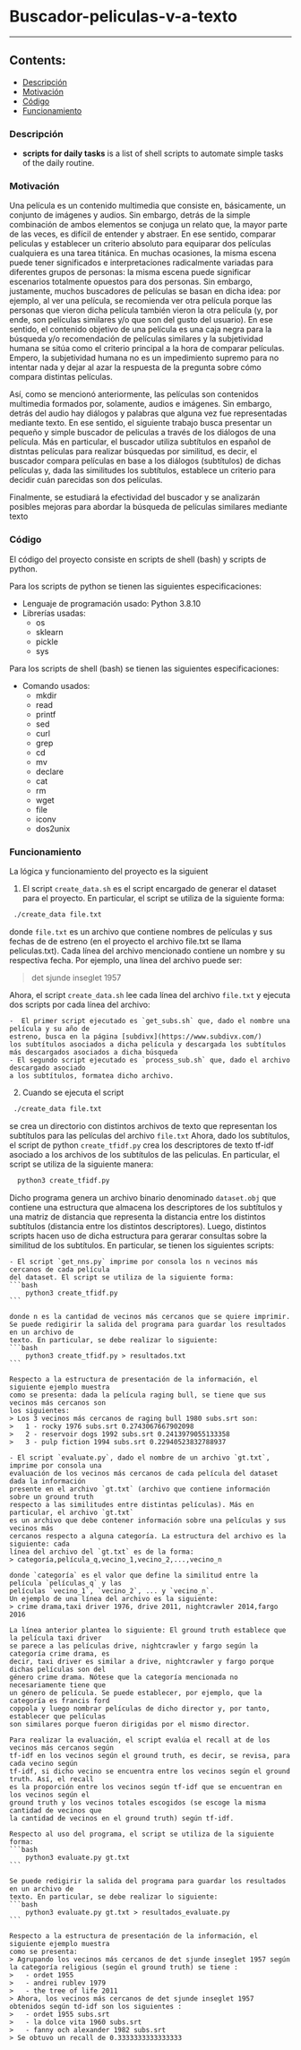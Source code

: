 # Buscador-peliculas-v-a-texto
---
## Contents:
 - [Descripción](#Descripción)
 - [Motivación](#Motivación)
 - [Código](#Código)
 - [Funcionamiento](#Funcionamiento)

### Descripción 
- **scripts for daily tasks** is a list of shell scripts to automate simple tasks of the daily routine.

### Motivación
 Una película es un contenido multimedia que consiste en, básicamente, un conjunto de imágenes
 y audios. Sin embargo, detrás de la simple combinación de ambos elementos se conjuga un relato
 que, la mayor parte de las veces, es difícil de entender y abstraer. 
 En ese sentido, comparar peliculas y establecer un criterio absoluto para equiparar dos películas cualquiera es una tarea titánica.
 En muchas ocasiones, la misma escena puede tener significados e interpretaciones radicalmente 
 variadas para diferentes grupos de personas: la misma escena puede significar escenarios totalmente
 opuestos para dos personas. Sin embargo, justamente, muchos buscadores de películas se basan en
 dicha idea: por ejemplo, al ver una película, se recomienda ver otra película porque las personas
 que vieron dicha película también vieron la otra película (y, por ende, son películas similares y/o
 que son del gusto del usuario). En ese sentido, el contenido objetivo de una película es una caja
 negra para la búsqueda y/o recomendación de películas similares y la subjetividad humana se sitúa
 como el criterio principal a la hora de comparar películas. Empero, la subjetividad humana no es
 un impedimiento supremo para no intentar nada y dejar al azar la respuesta de la pregunta sobre
 cómo compara distintas películas.

 Así, como se mencionó anteriormente, las películas son contenidos multimedia formados por,
 solamente, audios e imágenes. Sin embargo, detrás del audio hay diálogos y palabras que alguna vez
 fue representadas mediante texto. En ese sentido, el siguiente trabajo busca presentar un pequeño y
 simple buscador de peliculas a través de los diálogos de una película. Más en particular, el buscador
 utiliza subtítulos en español de distntas películas para realizar búsquedas por similitud, es decir,
 el buscador compara películas en base a los diálogos (subtítulos) de dichas películas y, dada las
 similitudes los subtítulos, establece un criterio para decidir cuán parecidas son dos películas.

 Finalmente, se estudiará la efectividad del buscador y se analizarán posibles 
 mejoras para abordar la búsqueda de películas similares mediante texto

### Código 
 El código del proyecto consiste en scripts de shell (bash) y scripts de python.

 Para los scripts de python se tienen las siguientes especificaciones:
 - Lenguaje de programación usado: Python 3.8.10
 - Librerías usadas: 
    - os
    - sklearn
    - pickle
    - sys

 Para los scripts de shell (bash) se tienen las siguientes especificaciones:
 - Comando usados:
    - mkdir 
    - read
    - printf
    - sed
    - curl
    - grep 
    - cd
    - mv 
    - declare 
    - cat 
    - rm
    - wget
    - file
    - iconv 
    - dos2unix

### Funcionamiento 
 La lógica y funcionamiento del proyecto es la siguient                  
  1. El script `create_data.sh` es el script encargado de generar el dataset para el proyecto. En
  particular, el script se utiliza de la siguiente forma:
  ```bash
   ./create_data file.txt
  ```

  donde `file.txt` es un archivo que contiene nombres de películas y sus fechas de de estreno (en el
  proyecto el archivo file.txt se llama peliculas.txt). Cada línea del archivo mencionado contiene
  un nombre y su respectiva fecha. Por ejemplo, una línea del archivo puede ser:
  > det sjunde inseglet 1957

  Ahora, el script `create_data.sh` lee cada línea del archivo `file.txt` y ejecuta dos scripts por
  cada línea del archivo:

    -  El primer script ejecutado es `get_subs.sh` que, dado el nombre una película y su año de
    estreno, busca en la página [subdivx](https://www.subdivx.com/) 
    los subtítulos asociados a dicha película y descargada los subtítulos 
    más descargados asociados a dicha búsqueda
    - El segundo script ejecutado es `process_sub.sh` que, dado el archivo descargado asociado
    a los subtítulos, formatea dicho archivo.

 2. Cuando se ejecuta el script
  ```bash
   ./create_data file.txt
  ```

  se crea un directorio con distintos archivos de texto que representan los subtítulos para las
  películas del archivo `file.txt`
  Ahora, dado los subtítulos, el script de python `create_tfidf.py` crea los descriptores de texto
  tf-idf asociado a los archivos de los subtítulos de las peliculas. En particular, el script se utiliza
  de la siguiente manera:
  ```bash
    python3 create_tfidf.py
  ```

  Dicho programa genera un archivo binario denominado `dataset.obj` que contiene 
  una estructura que almacena los descriptores de los subtítulos y una matriz de distancia que representa
  la distancia entre los distintos subtítulos (distancia entre los distintos descriptores).
  Luego, distintos scripts hacen uso de dicha estructura para gerarar consultas sobre la similitud
  de los subtítulos. En particular, se tienen los siguientes scripts:

    - El script `get_nns.py` imprime por consola los n vecinos más cercanos de cada película
    del dataset. El script se utiliza de la siguiente forma:
    ```bash
        python3 create_tfidf.py
    ```

    donde n es la cantidad de vecinos más cercanos que se quiere imprimir.
    Se puede redigirir la salida del programa para guardar los resultados en un archivo de
    texto. En particular, se debe realizar lo siguiente:
    ```bash
        python3 create_tfidf.py > resultados.txt
    ```

    Respecto a la estructura de presentación de la información, el siguiente ejemplo muestra
    como se presenta: dada la película raging bull, se tiene que sus vecinos más cercanos son
    los siguientes:
    > Los 3 vecinos más cercanos de raging bull 1980 subs.srt son:
    >   1 - rocky 1976 subs.srt 0.2743067667902098
    >   2 - reservoir dogs 1992 subs.srt 0.2413979055133358
    >   3 - pulp fiction 1994 subs.srt 0.22940523832788937

    - El script `evaluate.py`, dado el nombre de un archivo `gt.txt`, imprime por consola una
    evaluación de los vecinos más cercanos de cada película del dataset dada la información
    presente en el archivo `gt.txt` (archivo que contiene información sobre un ground truth
    respecto a las similitudes entre distintas películas). Más en particular, el archivo `gt.txt`
    es un archivo que debe contener información sobre una películas y sus vecinos más
    cercanos respecto a alguna categoría. La estructura del archivo es la siguiente: cada
    línea del archivo del `gt.txt` es de la forma:
    > categoría,película_q,vecino_1,vecino_2,...,vecino_n

    donde `categoría` es el valor que define la similitud entre la película `películas_q` y las
    películas `vecino_1`, `vecino_2`, ... y `vecino_n`.
    Un ejemplo de una línea del archivo es la siguiente:
    > crime drama,taxi driver 1976, drive 2011, nightcrawler 2014,fargo 2016

    La línea anterior plantea lo siguiente: El ground truth establece que la película taxi driver
    se parece a las películas drive, nightcrawler y fargo según la categoría crime drama, es
    decir, taxi driver es similar a drive, nightcrawler y fargo porque dichas películas son del
    género crime drama. Nótese que la categoría mencionada no necesariamente tiene que
    un género de película. Se puede establecer, por ejemplo, que la categoría es francis ford
    coppola y luego nombrar películas de dicho director y, por tanto, establecer que películas
    son similares porque fueron dirigidas por el mismo director.

    Para realizar la evaluación, el script evalúa el recall at de los vecinos más cercanos según
    tf-idf en los vecinos según el ground truth, es decir, se revisa, para cada vecino según
    tf-idf, si dicho vecino se encuentra entre los vecinos según el ground truth. Así, el recall
    es la proporción entre los vecinos según tf-idf que se encuentran en los vecinos según el
    ground truth y los vecinos totales escogidos (se escoge la misma cantidad de vecinos que
    la cantidad de vecinos en el ground truth) según tf-idf.

    Respecto al uso del programa, el script se utiliza de la siguiente forma:
    ```bash
        python3 evaluate.py gt.txt
    ```

    Se puede redigirir la salida del programa para guardar los resultados en un archivo de
    texto. En particular, se debe realizar lo siguiente:
    ```bash
        python3 evaluate.py gt.txt > resultados_evaluate.py
    ```

    Respecto a la estructura de presentación de la información, el siguiente ejemplo muestra
    como se presenta:
    > Agrupando los vecinos más cercanos de det sjunde inseglet 1957 según la categoría religious (según el ground truth) se tiene :
    >   - ordet 1955
    >   - andrei rublev 1979
    >   - the tree of life 2011
    > Ahora, los vecinos más cercanos de det sjunde inseglet 1957 obtenidos según td-idf son los siguientes :
    >   - ordet 1955 subs.srt
    >   - la dolce vita 1960 subs.srt
    >   - fanny och alexander 1982 subs.srt
    > Se obtuvo un recall de 0.3333333333333333

